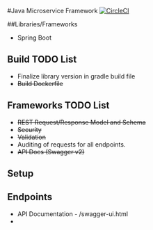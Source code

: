 #Java Microservice Framework
[![CircleCI](https://circleci.com/gh/lucksolutions/spring-boot-microservice.svg?style=svg)](https://circleci.com/gh/lucksolutions/spring-boot-microservice)

##Libraries/Frameworks
* Spring Boot

## Build TODO List
* Finalize library version in gradle build file
* ~~Build Dockerfile~~

## Frameworks TODO List
* ~~REST Request/Response Model and Schema~~
* ~~Security~~
* ~~Validation~~
* Auditing of requests for all endpoints.
* ~~API Docs (Swagger v2)~~

## Setup

## Endpoints
* API Documentation - /swagger-ui.html
* 